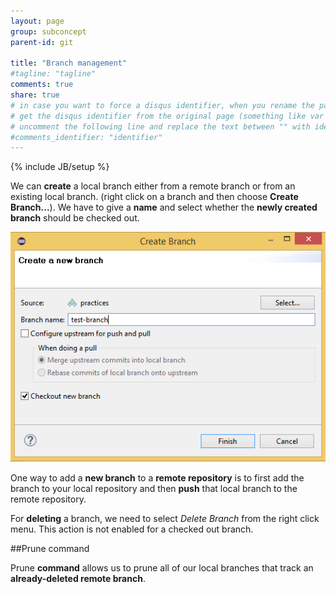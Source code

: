 ```yaml
---
layout: page
group: subconcept
parent-id: git

title: "Branch management"
#tagline: "tagline"
comments: true
share: true
# in case you want to force a disqus identifier, when you rename the page
# get the disqus identifier from the original page (something like var disqus_identifier = 'ident';),
# uncomment the following line and replace the text between "" with ident
#comments_identifier: "identifier"
---
```

{% include JB/setup %}

We can **create** a local branch either from a remote branch or from an existing local branch. (right click on a branch and then choose **Create Branch...**). We have to give a **name** and select whether the **newly created branch** should be checked out.

<img class="img-thumbnail center-block" src="branch-management\create-branch.png"/>

One way to add a **new branch** to a **remote repository** is to first add the branch to your local repository and then **push** that local branch to the remote repository.

For **deleting** a branch, we need to select *Delete Branch* from the right click menu. This action is not enabled for a checked out branch.

##Prune command

<span class="label label-info">Prune</span> **command** allows us to prune all of our local branches that track an **already-deleted remote branch**.
